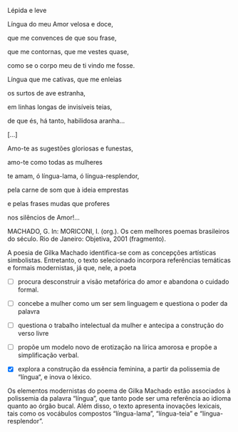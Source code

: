 

Lépida e leve

Língua do meu Amor velosa e doce,

que me convences de que sou frase,

que me contornas, que me vestes quase,

como se o corpo meu de ti vindo me fosse.

Língua que me cativas, que me enleias

os surtos de ave estranha,

em linhas longas de invisíveis teias,

de que és, há tanto, habilidosa aranha…

\[…]

Amo-te as sugestões gloriosas e funestas,

amo-te como todas as mulheres

te amam, ó língua-lama, ó língua-resplendor,

pela carne de som que à ideia emprestas

e pelas frases mudas que proferes

nos silêncios de Amor!…

MACHADO, G. In: MORICONI, I. (org.). Os cem melhores poemas brasileiros do século. Rio de Janeiro: Objetiva, 2001 (fragmento).

A poesia de Gilka Machado identifica-se com as concepções artísticas simbolistas. Entretanto, o texto selecionado incorpora referências temáticas e formais modernistas, já que, nele, a poeta



- [ ] procura desconstruir a visão metafórica do amor e abandona o cuidado formal.
- [ ] concebe a mulher como um ser sem linguagem e questiona o poder da palavra
- [ ] questiona o trabalho intelectual da mulher e antecipa a construção do verso livre
- [ ] propõe um modelo novo de erotização na lírica amorosa e propõe a simplificação verbal.
- [x] explora a construção da essência feminina, a partir da polissemia de “língua“, e inova o léxico.


Os elementos modernistas do poema de Gilka Machado estão associados à polissemia da palavra “língua”, que tanto pode ser uma referência ao idioma quanto ao órgão bucal. Além disso, o texto apresenta inovações lexicais, tais como os vocábulos compostos “língua-lama”, “língua-teia” e “língua-resplendor”.

        